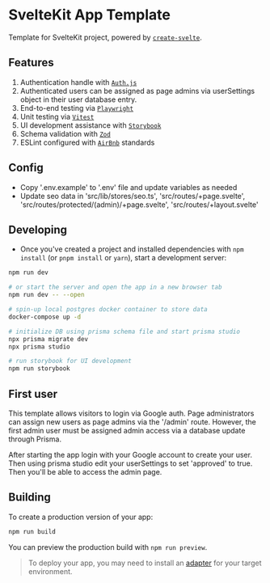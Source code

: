 # SvelteKit App Template

Template for SvelteKit project, powered by [`create-svelte`](https://github.com/sveltejs/kit/tree/master/packages/create-svelte).

## Features

1. Authentication handle with [`Auth.js`](https://authjs.dev/reference/sveltekit)
2. Authenticated users can be assigned as page admins via userSettings object in their user database entry.
3. End-to-end testing via [`Playwright`](https://playwright.dev/docs/intro)
4. Unit testing via [`Vitest`](https://vitest.dev/guide/)
5. UI development assistance with [`Storybook`](https://storybook.js.org/)
6. Schema validation with [`Zod`](https://zod.dev/)
7. ESLint configured with [`AirBnb`](https://github.com/airbnb/javascript) standards

## Config

- Copy '.env.example' to '.env' file and update variables as needed
- Update seo data in 'src/lib/stores/seo.ts', 'src/routes/+page.svelte', 'src/routes/protected/(admin)/+page.svelte', 'src/routes/+layout.svelte'

## Developing

- Once you've created a project and installed dependencies with `npm install` (or `pnpm install` or `yarn`), start a development server:

```bash
npm run dev

# or start the server and open the app in a new browser tab
npm run dev -- --open

# spin-up local postgres docker container to store data
docker-compose up -d

# initialize DB using prisma schema file and start prisma studio
npx prisma migrate dev
npx prisma studio

# run storybook for UI development
npm run storybook
```

## First user

This template allows visitors to login via Google auth. Page administrators can assign new users as page admins via the '/admin' route. However, the first admin user must be assigned admin access via a database update through Prisma.

After starting the app login with your Google account to create your user. Then using prisma studio edit your userSettings to set 'approved' to true. Then you'll be able to access the admin page.

## Building

To create a production version of your app:

```bash
npm run build
```

You can preview the production build with `npm run preview`.

> To deploy your app, you may need to install an [adapter](https://kit.svelte.dev/docs/adapters) for your target environment.
